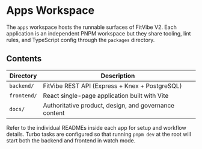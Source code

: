 # Apps Workspace

The `apps` workspace hosts the runnable surfaces of FitVibe V2. Each application is an independent PNPM workspace but they share tooling, lint rules, and TypeScript config through the `packages` directory.

## Contents

| Directory   | Description                                           |
| ----------- | ----------------------------------------------------- |
| `backend/`  | FitVibe REST API (Express + Knex + PostgreSQL)        |
| `frontend/` | React single-page application built with Vite         |
| `docs/`     | Authoritative product, design, and governance content |

Refer to the individual READMEs inside each app for setup and workflow details. Turbo tasks are configured so that running `pnpm dev` at the root will start both the backend and frontend in watch mode.
